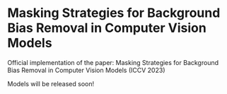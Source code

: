 # Masking Strategies for Background Bias Removal in Computer Vision Models

Official implementation of the paper: Masking Strategies for Background Bias Removal in Computer Vision Models (ICCV 2023)

Models will be released soon!

